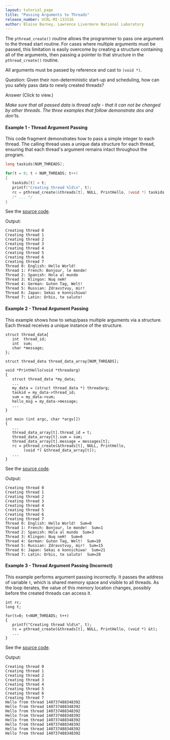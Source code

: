 ```yaml
---
layout: tutorial_page
title: "Passing Arguments to Threads"
release_number: UCRL-MI-133316
author: Blaise Barney, Lawrence Livermore National Laboratory
---
```


The `pthread_create()` routine allows the programmer to pass one argument to the thread start routine. For cases where multiple arguments must be passed, this limitation is easily overcome by creating a structure containing all of the arguments, then passing a pointer to that structure in the `pthread_create()` routine.

All arguments must be passed by reference and cast to `(void *)`.

Question: Given their non-deterministic start-up and scheduling, how can you safely pass data to newly created threads? 

<detail>
  <summary>Answer (Click to view.)</summary>

  *Make sure that all passed data is thread safe - that it can not be changed by other threads.  The three examples that follow demonstrate dos and don'ts.*

</detail>

####  Example 1 - Thread Argument Passing

This code fragment demonstrates how to pass a simple integer to each thread. The calling thread uses a unique data structure for each thread, ensuring that each thread's argument remains intact throughout the program.

```C
long taskids[NUM_THREADS];

for(t = 0; t < NUM_THREADS; t++)
{
   taskids[t] = t;
   printf("Creating thread %ld\n", t);
   rc = pthread_create(&threads[t], NULL, PrintHello, (void *) taskids[t]);
   /* ... */
}
```
See the [source code](example_code/hello_arg1.c).

Output:

```raw
Creating thread 0
Creating thread 1
Creating thread 2
Creating thread 3
Creating thread 4
Creating thread 5
Creating thread 6
Creating thread 7
Thread 0: English: Hello World!
Thread 1: French: Bonjour, le monde!
Thread 2: Spanish: Hola al mundo
Thread 3: Klingon: Nuq neH!
Thread 4: German: Guten Tag, Welt!
Thread 5: Russian: Zdravstvuy, mir!
Thread 6: Japan: Sekai e konnichiwa!
Thread 7: Latin: Orbis, te saluto!
```

####  Example 2 - Thread Argument Passing

This example shows how to setup/pass multiple arguments via a structure. Each thread receives a unique instance of the structure.

```
struct thread_data{
   int  thread_id;
   int  sum;
   char *message;
};

struct thread_data thread_data_array[NUM_THREADS];

void *PrintHello(void *threadarg)
{
   struct thread_data *my_data;
   ...
   my_data = (struct thread_data *) threadarg;
   taskid = my_data->thread_id;
   sum = my_data->sum;
   hello_msg = my_data->message;
   ...
}

int main (int argc, char *argv[])
{
   ...
   thread_data_array[t].thread_id = t;
   thread_data_array[t].sum = sum;
   thread_data_array[t].message = messages[t];
   rc = pthread_create(&threads[t], NULL, PrintHello,
        (void *) &thread_data_array[t]);
   ...
}
```

See the [source code](example_code/hello_arg2.c).

Output:

```
Creating thread 0
Creating thread 1
Creating thread 2
Creating thread 3
Creating thread 4
Creating thread 5
Creating thread 6
Creating thread 7
Thread 0: English: Hello World!  Sum=0
Thread 1: French: Bonjour, le monde!  Sum=1
Thread 2: Spanish: Hola al mundo  Sum=3
Thread 3: Klingon: Nuq neH!  Sum=6
Thread 4: German: Guten Tag, Welt!  Sum=10
Thread 5: Russian: Zdravstvuy, mir!  Sum=15
Thread 6: Japan: Sekai e konnichiwa!  Sum=21
Thread 7: Latin: Orbis, te saluto!  Sum=28
```

#### Example 3 - Thread Argument Passing (Incorrect)

This example performs argument passing incorrectly. It passes the address of variable `t`, which is shared memory space and visible to all threads. As the loop iterates, the value of this memory location changes, possibly before the created threads can access it.

```
int rc;
long t;

for(t=0; t<NUM_THREADS; t++)
{
   printf("Creating thread %ld\n", t);
   rc = pthread_create(&threads[t], NULL, PrintHello, (void *) &t);
   ...
}
```

See the [source code](example_code/hello_arg3.c).

Output:

```
Creating thread 0
Creating thread 1
Creating thread 2
Creating thread 3
Creating thread 4
Creating thread 5
Creating thread 6
Creating thread 7
Hello from thread 140737488348392
Hello from thread 140737488348392
Hello from thread 140737488348392
Hello from thread 140737488348392
Hello from thread 140737488348392
Hello from thread 140737488348392
Hello from thread 140737488348392
Hello from thread 140737488348392
```
